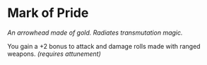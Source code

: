 # Mark of Pride

*An arrowhead made of gold. Radiates transmutation magic.*

You gain a +2 bonus to attack and damage rolls made with ranged weapons. *(requires attunement)*
